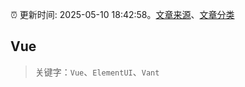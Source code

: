 :alarm_clock: 更新时间: 2025-05-10 18:42:58。[文章来源](/README.md)、[文章分类](/TAGS.md)

## Vue


> 关键字：`Vue`、`ElementUI`、`Vant`



